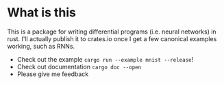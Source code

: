 # What is this
This is a package for writing differential programs (i.e. neural networks) in
rust. I'll actually publish it to crates.io once I get a few canonical examples
working, such as RNNs.

* Check out the example `cargo run --example mnist --release`!
* Check out documentation `cargo doc --open`
* Please give me feedback
